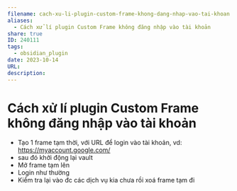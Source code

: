 ```yaml
---
filename: cach-xu-li-plugin-custom-frame-khong-dang-nhap-vao-tai-khoan
aliases:
  - Cách xử lí plugin Custom Frame không đăng nhập vào tài khoản
share: true
ID: 240111
tags:
  - obsidian_plugin
date: 2023-10-14
URL: 
description: 
---
```


# Cách xử lí plugin Custom Frame không đăng nhập vào tài khoản
- Tạo 1 frame tạm thời, với URL để login vào tài khoản, vd: https://myaccount.google.com/
- sau đó khởi động lại vault
- Mở frame tạm lên
- Login như thường
- Kiểm tra lại vào đc các dịch vụ kia chưa rồi xoá frame tạm đi